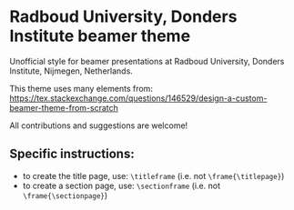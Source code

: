 # Radboud University, Donders Institute beamer theme
Unofficial style for beamer presentations at Radboud University, Donders Institute, Nijmegen, Netherlands.

This theme uses many elements from: https://tex.stackexchange.com/questions/146529/design-a-custom-beamer-theme-from-scratch

All contributions and suggestions are welcome!

## Specific instructions:
- to create the title page, use: `\titleframe` (i.e. not `\frame{\titlepage}`)
- to create a section page, use: `\sectionframe`  (i.e. not `\frame{\sectionpage}`)

